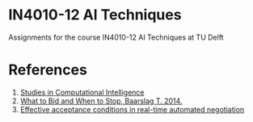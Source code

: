 # IN4010-12 AI Techniques
Assignments for the course IN4010-12 AI Techniques at TU Delft

# References
1. [Studies in Computational Intelligence](https://link.springer.com/bookseries/7092)
2. [What to Bid and When to Stop, Baarslag T. 2014.](http://mmi.tudelft.nl/sites/default/files/thesis.pdf)
3. [Effective acceptance conditions in real-time automated negotiation](https://dl.acm.org/citation.cfm?id=2599194)
